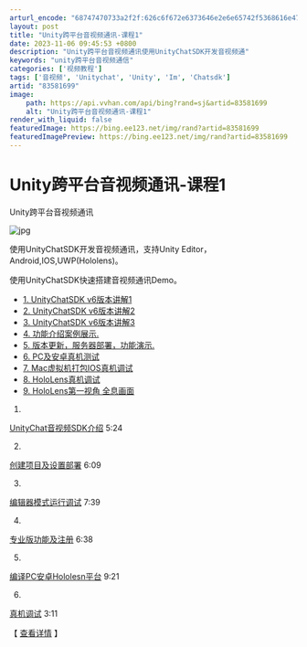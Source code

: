 ```yaml
---
arturl_encode: "68747470733a2f2f:626c6f672e6373646e2e6e65742f5368616e4775556e636c65:2f61727469636c652f64657461696c732f3833353831363939"
layout: post
title: "Unity跨平台音视频通讯-课程1"
date: 2023-11-06 09:45:53 +0800
description: "Unity跨平台音视频通讯使用UnityChatSDK开发音视频通"
keywords: "unity跨平台音视频通信"
categories: ['视频教程']
tags: ['音视频', 'Unitychat', 'Unity', 'Im', 'Chatsdk']
artid: "83581699"
image:
    path: https://api.vvhan.com/api/bing?rand=sj&artid=83581699
    alt: "Unity跨平台音视频通讯-课程1"
render_with_liquid: false
featuredImage: https://bing.ee123.net/img/rand?artid=83581699
featuredImagePreview: https://bing.ee123.net/img/rand?artid=83581699
---
```


# Unity跨平台音视频通讯-课程1

Unity跨平台音视频通讯
  
![jpg](https://i-blog.csdnimg.cn/blog_migrate/fbbd2237c656d4c6a8cc5ed0ad4639fd.png)
  
使用UnityChatSDK开发音视频通讯，支持Unity Editor，Android,IOS,UWP(Hololens)。
  
使用UnityChatSDK快速搭建音视频通讯Demo。

* [1. UnityChatSDK v6版本讲解1](https://edu.csdn.net/course/play/25124/349253)
* [2. UnityChatSDK v6版本讲解2](https://edu.csdn.net/course/play/25124/349254)
* [3. UnityChatSDK v6版本讲解3](https://edu.csdn.net/course/play/25124/349255)
* [4. 功能介绍案例展示.](https://edu.csdn.net/course/play/25124/292186)
* [5. 版本更新，服务器部署，功能演示.](https://edu.csdn.net/course/play/25124/292187)
* [6. PC及安卓真机测试](https://edu.csdn.net/course/play/25124/292188)
* [7. Mac虚拟机打包IOS真机调试](https://edu.csdn.net/course/play/25124/292189)
* [8. HoloLens真机调试](https://edu.csdn.net/course/play/25124/292191)
* [9. HoloLens第一视角 全息画面](https://edu.csdn.net/course/play/25124/292194)

1.
[UnityChat音视频SDK介绍](https://edu.csdn.net/course/play/9196/192129?utm_source=blog2edu)
5:24
  
2.
[创建项目及设置部署](https://edu.csdn.net/course/play/9196/192130?utm_source=blog2edu)
6:09
  
3.
[编辑器模式运行调试](https://edu.csdn.net/course/play/9196/192131?utm_source=blog2edu)
7:39
  
4.
[专业版功能及注册](https://edu.csdn.net/course/play/9196/192132?utm_source=blog2edu)
6:38
  
5.
[编译PC安卓Hololesn平台](https://edu.csdn.net/course/play/9196/192133?utm_source=blog2edu)
9:21
  
6.
[真机调试](https://edu.csdn.net/course/play/9196/192134?utm_source=blog2edu)
3:11
  
【
[查看详情](https://edu.csdn.net/course/detail/9196?utm_source=blog2edu)
】